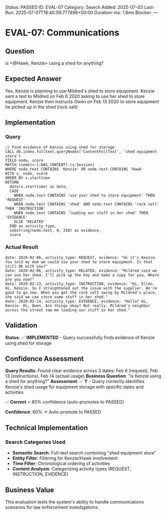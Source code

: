 <!--- META: machine-readable for scripts --->
Status: PASSED
ID: EVAL-07
Category: Search
Added: 2025-07-03
Last-Run: 2025-07-07T18:40:59.777496+00:00
Duration-ms: 1.8ms
Blocker: —

# EVAL-07: Communications

## Question
is <@Hawk, Kenzie> using a shed for anything?

## Expected Answer
Yes, Kenzie is planning to use Mildred's shed to store equipment. Kenzie sent a text to Mildred on Feb 6 2020 asking to use her shed to store equipment. Kenzie then instructs Owen on Feb 13 2020 to store equipment he picked up in the shed (rock salt)

## Implementation

### Query
```cypher
// Find evidence of Kenzie using shed for storage
CALL db.index.fulltext.queryNodes('ContentFullText', 'shed equipment store') 
YIELD node, score
MATCH (node)<-[:HAS_CONTENT]-(s:Session)
WHERE node.text CONTAINS 'Kenzie' OR node.text CONTAINS 'Hawk'
WITH s, node, score
ORDER BY s.starttime
RETURN 
  date(s.starttime) as date,
  CASE 
    WHEN node.text CONTAINS 'use your shed to store equipment' THEN 'REQUEST'
    WHEN node.text CONTAINS 'shed' AND node.text CONTAINS 'rock salt' THEN 'INSTRUCTION' 
    WHEN node.text CONTAINS 'loading our stuff in her shed' THEN 'EVIDENCE'
    ELSE 'RELATED'
  END as activity_type,
  substring(node.text, 0, 250) as evidence,
  score
```

### Actual Result
```
date: 2020-02-06, activity_type: REQUEST, evidence: "Hi it's Kenzie. You told my mom we could use your shed to store equipment. Is that still OK with you?"
date: 2020-02-06, activity_type: RELATED, evidence: "Mildred said we can use her shed. I'll pick up the key and make a copy for you. Where are you now?"
date: 2020-02-13, activity_type: INSTRUCTION, evidence: "Hi, Ellen. Hi, Kenzie. So I straightened out the issue with the supplier. We're good to go now. When you get the rock salt swing by Mildred's place, she said we can store some stuff in her shed."
date: 2020-02-14, activity_type: EVIDENCE, evidence: "Hello? Hi, Kenzie. Hi, Owen. Are things okay? Not really. Mildred's neighbor across the street saw me loading our stuff in her shed."
```

## Validation
**Status**: ✅ **IMPLEMENTED** - Query successfully finds evidence of Kenzie using shed for storage

## Confidence Assessment

**Query Results**: Found clear evidence across 3 dates: Feb 6 (request), Feb 13 (instructions), Feb 14 (actual usage)
**Business Question**: "is Kenzie using a shed for anything?"
**Assessment**: ✅ **Y** - Query correctly identifies Kenzie's shed usage for equipment storage with specific dates and activities

✅ **Correct** = 80% confidence (auto-promotes to PASSED)

**Confidence**: 80% → Auto-promote to PASSED

## Technical Implementation

### Search Categories Used
- **Semantic Search**: Full-text search combining "shed equipment store"  
- **Entity Filter**: Filtering for Kenzie/Hawk involvement
- **Time Filter**: Chronological ordering of activities
- **Content Analysis**: Categorizing activity types (REQUEST, INSTRUCTION, EVIDENCE)

## Business Value

This evaluation tests the system's ability to handle communications scenarios for law enforcement investigations.

